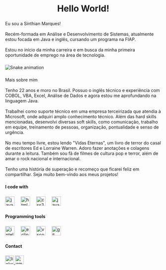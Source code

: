 <h1 align="center">Hello World!</h1>

###

<p align="left">Eu sou a Sinthian Marques!<br><br>Recém-formada em Análise e Desenvolvimento de Sistemas, atualmente estou focada em Java e inglês, cursando um programa na FIAP.<br><br>Estou no início da minha carreira e em busca da minha primeira oportunidade de emprego na área de tecnologia.</p>

###

<img src="https://raw.githubusercontent.com/SinthianMar/SinthianMar/output/snake.svg" alt="Snake animation" />

###

<p align="left">Mais sobre mim<br><br>Tenho 22 anos e moro no Brasil. Possuo o inglês técnico e experiência com COBOL, VBA, Excel, Análise de Dados e agora estou me aprofundando na linguagem Java.<br><br>Trabalhei como suporte técnico em uma empresa terceirizada que atendia à Microsoft, onde adquiri amplo conhecimento técnico. Além das hard skills mencionadas, desenvolvi diversas soft skills, como comunicação, trabalho em equipe, treinamento de pessoas, organização, pontualidade e senso de urgência.<br><br>No meu tempo livre, estou lendo "Vidas Eternas", um livro de terror do casal de escritores Ed e Lorraine Warren. Adoro fazer anotações e colagens durante a leitura. Também sou fã de filmes de cultura pop e terror, além de amar o rock nacional e internacional.<br><br>Tenho uma história de superação e recomeço que ficarei feliz em compartilhar. Seja muito bem-vindo aos meus projetos!</p>

###

<h4 align="left">I code with</h4>

###

<div align="left">
  <img src="https://cdn.jsdelivr.net/gh/devicons/devicon/icons/java/java-original.svg" height="30" alt="java logo"  />
  <img width="12" />
  <img src="https://cdn.jsdelivr.net/gh/devicons/devicon/icons/html5/html5-original.svg" height="30" alt="html5 logo"  />
  <img width="12" />
  <img src="https://cdn.jsdelivr.net/gh/devicons/devicon/icons/css3/css3-original.svg" height="30" alt="css3 logo"  />
  <img width="12" />
  <img src="https://cdn.jsdelivr.net/gh/devicons/devicon/icons/javascript/javascript-original.svg" height="30" alt="javascript logo"  />
</div>

###

<h4 align="left">Programming tools</h4>

###

<div align="left">
  <img src="https://cdn.jsdelivr.net/gh/devicons/devicon/icons/intellij/intellij-original.svg" height="30" alt="intellij logo"  />
  <img width="12" />
  <img src="https://skillicons.dev/icons?i=eclipse" height="30" alt="eclipseide logo"  />
  <img width="12" />
  <img src="https://skillicons.dev/icons?i=vscode" height="30" alt="vscode logo"  />
  <img width="12" />
  <img src="https://cdn.simpleicons.org/git/F05032" height="30" alt="git logo"  />
</div>

###

<h4 align="left">Contact</h4>

###

<div align="left">
  <a href="https://www.linkedin.com/in/sinthian-marques-3a2b58292?utm_source=share&utm_campaign=share_via&utm_content=profile&utm_medium=android_app" target="_blank">
    <img src="https://img.shields.io/static/v1?message=LinkedIn&logo=linkedin&label=&color=0077B5&logoColor=white&labelColor=&style=for-the-badge" height="28" alt="linkedin logo"  />
  </a>
  <a href="sinthianmarquesjp@gmail.com" target="_blank">
    <img src="https://img.shields.io/static/v1?message=Gmail&logo=gmail&label=&color=D14836&logoColor=white&labelColor=&style=for-the-badge" height="28" alt="gmail logo"  />
  </a>
</div>

###
